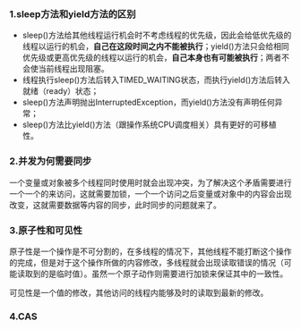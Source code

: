 ### 1.sleep方法和yield方法的区别

   - sleep()方法给其他线程运行机会时不考虑线程的优先级，因此会给低优先级的线程以运行的机会，**自己在这段时间之内不能被执行**；yield()方法只会给相同优先级或更高优先级的线程以运行的机会，**自己本身也有可能被执行**；两者不会使当前线程出现阻塞。
   - 线程执行sleep()方法后转入TIMED_WAITING状态，而执行yield()方法后转入就绪（ready）状态；
   - sleep()方法声明抛出InterruptedException，而yield()方法没有声明任何异常；
   - sleep()方法比yield()方法（跟操作系统CPU调度相关）具有更好的可移植性。

### 2.并发为何需要同步

一个变量或对象被多个线程同时使用时就会出现冲突，为了解决这个矛盾需要进行一个一个的来访问，这就需要加锁，一个一个访问之后变量或对象中的内容会出现改变，这就需要数据等内容的同步，此时同步的问题就来了。

### 3.原子性和可见性

原子性是一个操作是不可分割的，在多线程的情况下，其他线程不能打断这个操作的完成，但是对于这个操作所做的内容修改，多线程就会出现读取错误的情况（可能读取到的是临时值）。虽然一个原子动作则需要进行加锁来保证其中的一致性。

可见性是一个值的修改，其他访问的线程内能够及时的读取到最新的修改。

### 4.CAS


